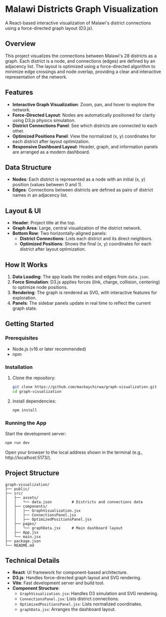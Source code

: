 # Malawi Districts Graph Visualization

A React-based interactive visualization of Malawi's district connections using a force-directed graph layout (D3.js).

## Overview
This project visualizes the connections between Malawi's 28 districts as a graph. Each district is a node, and connections (edges) are defined by an adjacency list. The layout is optimized using a force-directed algorithm to minimize edge crossings and node overlap, providing a clear and interactive representation of the network.

## Features
- **Interactive Graph Visualization**: Zoom, pan, and hover to explore the network.
- **Force-Directed Layout**: Nodes are automatically positioned for clarity using D3.js physics simulation.
- **District Connections Panel**: See which districts are connected to each other.
- **Optimized Positions Panel**: View the normalized (x, y) coordinates for each district after layout optimization.
- **Responsive Dashboard Layout**: Header, graph, and information panels are arranged as a modern dashboard.

## Data Structure
- **Nodes**: Each district is represented as a node with an initial (x, y) position (values between 0 and 1).
- **Edges**: Connections between districts are defined as pairs of district names in an adjacency list.


## Layout & UI
- **Header**: Project title at the top.
- **Graph Area**: Large, central visualization of the district network.
- **Bottom Row**: Two horizontally-aligned panels:
  - **District Connections**: Lists each district and its direct neighbors.
  - **Optimized Positions**: Shows the final (x, y) coordinates for each district after layout optimization.

## How It Works
1. **Data Loading**: The app loads the nodes and edges from `data.json`.
2. **Force Simulation**: D3.js applies forces (link, charge, collision, centering) to optimize node positions.
3. **Rendering**: The graph is rendered as SVG, with interactive features for exploration.
4. **Panels**: The sidebar panels update in real time to reflect the current graph state.

## Getting Started
### Prerequisites
- Node.js (v16 or later recommended)
- npm

### Installation
1. Clone the repository:
   ```bash
   git clone https://github.com/mackaychirwa/graph-visualization.git
   cd graph-visualization
   ```
2. Install dependencies:
   ```bash
   npm install
   ```

### Running the App
Start the development server:
```bash
npm run dev
```
Open your browser to the local address shown in the terminal (e.g., http://localhost:5173/).

## Project Structure
```
graph-visualization/
├── public/
├── src/
│   ├── assets/
│   │   └── data.json         # Districts and connections data
│   ├── components/
│   │   ├── GraphVisualization.jsx
│   │   ├── ConnectionsPanel.jsx
│   │   ├── OptimizedPositionsPanel.jsx
│   ├── pages/
│   │   └── graphData.jsx     # Main dashboard layout
│   ├── App.jsx
│   └── main.jsx
├── package.json
└── README.md
```

## Technical Details
- **React**: UI framework for component-based architecture.
- **D3.js**: Handles force-directed graph layout and SVG rendering.
- **Vite**: Fast development server and build tool.
- **Component Structure**:
  - `GraphVisualization.jsx`: Handles D3 simulation and SVG rendering.
  - `ConnectionsPanel.jsx`: Lists district connections.
  - `OptimizedPositionsPanel.jsx`: Lists normalized coordinates.
  - `graphData.jsx`: Arranges the dashboard layout.